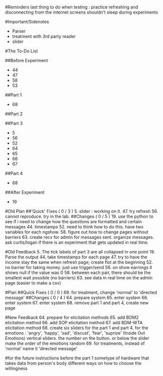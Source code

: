 <!---
	2015 October 13 Tuesday
	Next Meeting : 2015 October 15, Thursday @ 11
-->

#Reminders
last thing to do when testing : practice refreshing and disconnecting
from the internet
screens shouldn't sleep during experiments

#Important/Sidenotes
* Parser
* treatment with 3rd party reader
* slider

#The To-Do List

##Before Experiment
* 44
* 47
* 58
* 53

##Part 1
* 68

##Part 2

##Part 3
* 5
* 56
* 52
* 64
* 65
* 66
* 67

##Part 4
* 68

##After Experiment
* 19

#Old Plan
##'Quick' Fixes ( 0 / 3 )
5. slider : working on it.
47. try refresh
56. cannot reproduce. try in the lab.
##Changes ( 0 / 5 )
19. use the python to see if i need to change how the questions are
	formatted and certain messages
44. timestamps
52. need to think how to do this. have two variables for each ngshow.
58. figure out how to change pages without barriers
63. create recv for admin for messages sent. organize messages. ask
	curtis/logan if there is an experiment that gets updated in real
	time.

#Old Feedback
5. The tick labels of part 3 are all collapsed in one point
19. Parse the output
44. take timestamps for each page
47. try to have the income stay the same when refresh page; create flot
	at the beginning
52. no barrier for taking money. just use trigger/send
56. on show earnings it shows null if the value was 0
58. between each pair, there should be the smallest wait possible (no
	barriers)
63. see data in real time on the admin page (easier to make a csv)

#Plan
##Quick Fixes ( 0 / 0 )
69. for treatment, change 'normal' to 'directed message'
##Changes ( 0 / 4 )
64. prepare system
65. enter system
66. enter system
67. enter system
68. remove part 1 and part 4, create new page

#New Feedback
64. prepare for elicitation methods
65. add BDM2 elicitation method
66. add SOP elicitation method
67. add BDM-WTA elicitation method
68. create six sliders for the part 1 and part 4. for the emotions :
	'angry', 'happy', 'sad', 'discust', 'fear', 'suprize' (Inside Out
	Emotions)
	vertical sliders. the number on the button. or below the slider
	make the order of the emotions random
69. for treatments, instead of 'normal' name it 'directed message'

#for the future
instructions before the part 1
sometype of hardware that takes data from person's body
different ways on how to choose the willingness

